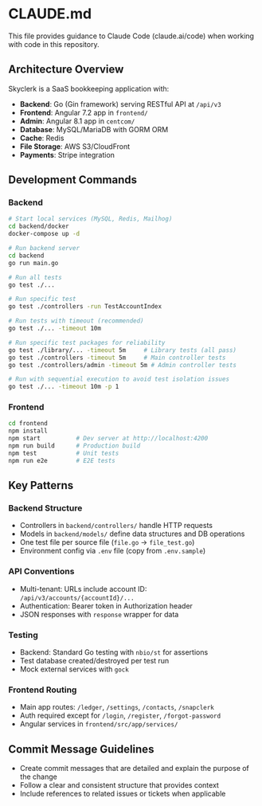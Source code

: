 # CLAUDE.md

This file provides guidance to Claude Code (claude.ai/code) when working with code in this repository.

## Architecture Overview

Skyclerk is a SaaS bookkeeping application with:
- **Backend**: Go (Gin framework) serving RESTful API at `/api/v3`
- **Frontend**: Angular 7.2 app in `frontend/` 
- **Admin**: Angular 8.1 app in `centcom/`
- **Database**: MySQL/MariaDB with GORM ORM
- **Cache**: Redis
- **File Storage**: AWS S3/CloudFront
- **Payments**: Stripe integration

## Development Commands

### Backend
```bash
# Start local services (MySQL, Redis, Mailhog)
cd backend/docker
docker-compose up -d

# Run backend server
cd backend
go run main.go

# Run all tests
go test ./...

# Run specific test
go test ./controllers -run TestAccountIndex

# Run tests with timeout (recommended)
go test ./... -timeout 10m

# Run specific test packages for reliability
go test ./library/... -timeout 5m     # Library tests (all pass)
go test ./controllers -timeout 5m     # Main controller tests  
go test ./controllers/admin -timeout 5m # Admin controller tests

# Run with sequential execution to avoid test isolation issues
go test ./... -timeout 10m -p 1
```

### Frontend
```bash
cd frontend
npm install
npm start          # Dev server at http://localhost:4200
npm run build      # Production build
npm test           # Unit tests
npm run e2e        # E2E tests
```

## Key Patterns

### Backend Structure
- Controllers in `backend/controllers/` handle HTTP requests
- Models in `backend/models/` define data structures and DB operations
- One test file per source file (`file.go` → `file_test.go`)
- Environment config via `.env` file (copy from `.env.sample`)

### API Conventions
- Multi-tenant: URLs include account ID: `/api/v3/accounts/{accountId}/...`
- Authentication: Bearer token in Authorization header
- JSON responses with `response` wrapper for data

### Testing
- Backend: Standard Go testing with `nbio/st` for assertions
- Test database created/destroyed per test run
- Mock external services with `gock`

### Frontend Routing
- Main app routes: `/ledger`, `/settings`, `/contacts`, `/snapclerk`
- Auth required except for `/login`, `/register`, `/forgot-password`
- Angular services in `frontend/src/app/services/`

## Commit Message Guidelines
- Create commit messages that are detailed and explain the purpose of the change
- Follow a clear and consistent structure that provides context
- Include references to related issues or tickets when applicable